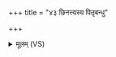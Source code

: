 +++
title = "४३ छिनत्त्यस्य पितृबन्धु"

+++
<details><summary>मूलम् (VS)</summary>

छि॒नत्त्य॑स्य पितृब॒न्धु परा॑ भावयति मातृब॒न्धु ॥
</details>